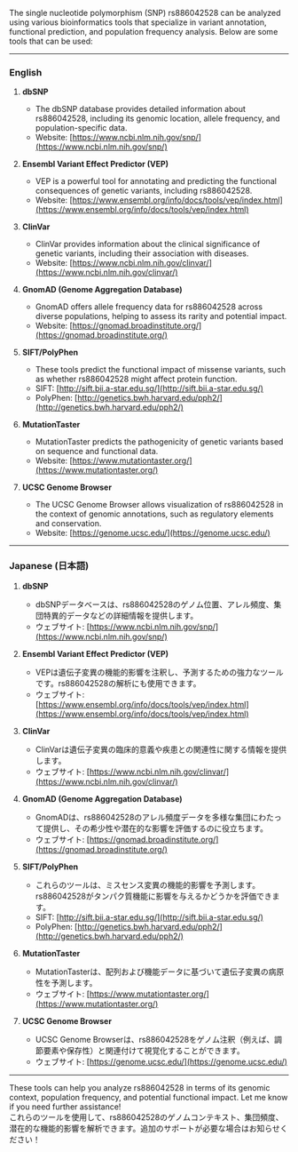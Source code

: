The single nucleotide polymorphism (SNP) rs886042528 can be analyzed using various bioinformatics tools that specialize in variant annotation, functional prediction, and population frequency analysis. Below are some tools that can be used:

---

### **English**
1. **dbSNP**  
   - The dbSNP database provides detailed information about rs886042528, including its genomic location, allele frequency, and population-specific data.  
   - Website: [https://www.ncbi.nlm.nih.gov/snp/](https://www.ncbi.nlm.nih.gov/snp/)

2. **Ensembl Variant Effect Predictor (VEP)**  
   - VEP is a powerful tool for annotating and predicting the functional consequences of genetic variants, including rs886042528.  
   - Website: [https://www.ensembl.org/info/docs/tools/vep/index.html](https://www.ensembl.org/info/docs/tools/vep/index.html)

3. **ClinVar**  
   - ClinVar provides information about the clinical significance of genetic variants, including their association with diseases.  
   - Website: [https://www.ncbi.nlm.nih.gov/clinvar/](https://www.ncbi.nlm.nih.gov/clinvar/)

4. **GnomAD (Genome Aggregation Database)**  
   - GnomAD offers allele frequency data for rs886042528 across diverse populations, helping to assess its rarity and potential impact.  
   - Website: [https://gnomad.broadinstitute.org/](https://gnomad.broadinstitute.org/)

5. **SIFT/PolyPhen**  
   - These tools predict the functional impact of missense variants, such as whether rs886042528 might affect protein function.  
   - SIFT: [http://sift.bii.a-star.edu.sg/](http://sift.bii.a-star.edu.sg/)  
   - PolyPhen: [http://genetics.bwh.harvard.edu/pph2/](http://genetics.bwh.harvard.edu/pph2/)

6. **MutationTaster**  
   - MutationTaster predicts the pathogenicity of genetic variants based on sequence and functional data.  
   - Website: [https://www.mutationtaster.org/](https://www.mutationtaster.org/)

7. **UCSC Genome Browser**  
   - The UCSC Genome Browser allows visualization of rs886042528 in the context of genomic annotations, such as regulatory elements and conservation.  
   - Website: [https://genome.ucsc.edu/](https://genome.ucsc.edu/)

---

### **Japanese (日本語)**
1. **dbSNP**  
   - dbSNPデータベースは、rs886042528のゲノム位置、アレル頻度、集団特異的データなどの詳細情報を提供します。  
   - ウェブサイト: [https://www.ncbi.nlm.nih.gov/snp/](https://www.ncbi.nlm.nih.gov/snp/)

2. **Ensembl Variant Effect Predictor (VEP)**  
   - VEPは遺伝子変異の機能的影響を注釈し、予測するための強力なツールです。rs886042528の解析にも使用できます。  
   - ウェブサイト: [https://www.ensembl.org/info/docs/tools/vep/index.html](https://www.ensembl.org/info/docs/tools/vep/index.html)

3. **ClinVar**  
   - ClinVarは遺伝子変異の臨床的意義や疾患との関連性に関する情報を提供します。  
   - ウェブサイト: [https://www.ncbi.nlm.nih.gov/clinvar/](https://www.ncbi.nlm.nih.gov/clinvar/)

4. **GnomAD (Genome Aggregation Database)**  
   - GnomADは、rs886042528のアレル頻度データを多様な集団にわたって提供し、その希少性や潜在的な影響を評価するのに役立ちます。  
   - ウェブサイト: [https://gnomad.broadinstitute.org/](https://gnomad.broadinstitute.org/)

5. **SIFT/PolyPhen**  
   - これらのツールは、ミスセンス変異の機能的影響を予測します。rs886042528がタンパク質機能に影響を与えるかどうかを評価できます。  
   - SIFT: [http://sift.bii.a-star.edu.sg/](http://sift.bii.a-star.edu.sg/)  
   - PolyPhen: [http://genetics.bwh.harvard.edu/pph2/](http://genetics.bwh.harvard.edu/pph2/)

6. **MutationTaster**  
   - MutationTasterは、配列および機能データに基づいて遺伝子変異の病原性を予測します。  
   - ウェブサイト: [https://www.mutationtaster.org/](https://www.mutationtaster.org/)

7. **UCSC Genome Browser**  
   - UCSC Genome Browserは、rs886042528をゲノム注釈（例えば、調節要素や保存性）と関連付けて視覚化することができます。  
   - ウェブサイト: [https://genome.ucsc.edu/](https://genome.ucsc.edu/)

---

These tools can help you analyze rs886042528 in terms of its genomic context, population frequency, and potential functional impact. Let me know if you need further assistance!  
これらのツールを使用して、rs886042528のゲノムコンテキスト、集団頻度、潜在的な機能的影響を解析できます。追加のサポートが必要な場合はお知らせください！